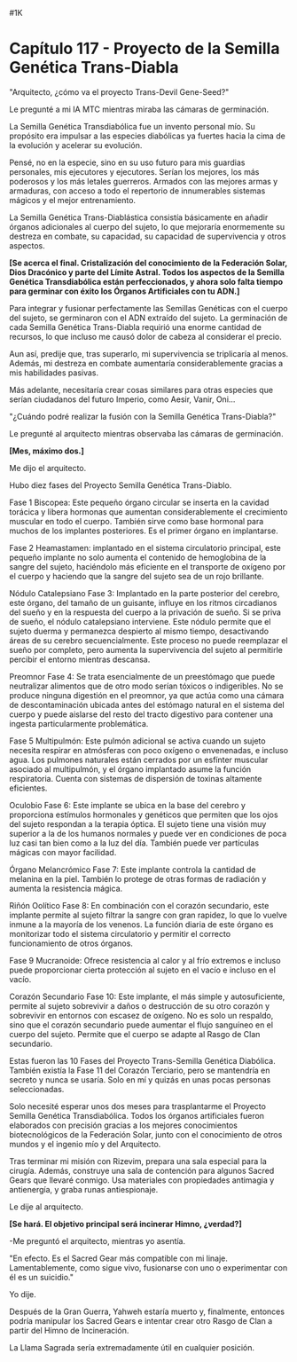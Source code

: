 
#1K 

# Capítulo 117 - Proyecto de la Semilla Genética Trans-Diabla


"Arquitecto, ¿cómo va el proyecto Trans-Devil Gene-Seed?"

Le pregunté a mi IA MTC mientras miraba las cámaras de germinación.

La Semilla Genética Transdiabólica fue un invento personal mío. Su propósito era impulsar a las especies diabólicas ya fuertes hacia la cima de la evolución y acelerar su evolución.

Pensé, no en la especie, sino en su uso futuro para mis guardias personales, mis ejecutores y ejecutores. Serían los mejores, los más poderosos y los más letales guerreros. Armados con las mejores armas y armaduras, con acceso a todo el repertorio de innumerables sistemas mágicos y el mejor entrenamiento.

La Semilla Genética Trans-Diablástica consistía básicamente en añadir órganos adicionales al cuerpo del sujeto, lo que mejoraría enormemente su destreza en combate, su capacidad, su capacidad de supervivencia y otros aspectos.

**[Se acerca el final. Cristalización del conocimiento de la Federación Solar, Dios Dracónico y parte del Límite Astral. Todos los aspectos de la Semilla Genética Transdiabólica están perfeccionados, y ahora solo falta tiempo para germinar con éxito los Órganos Artificiales con tu ADN.]**

Para integrar y fusionar perfectamente las Semillas Genéticas con el cuerpo del sujeto, se germinaron con el ADN extraído del sujeto. La germinación de cada Semilla Genética Trans-Diabla requirió una enorme cantidad de recursos, lo que incluso me causó dolor de cabeza al considerar el precio.

Aun así, predije que, tras superarlo, mi supervivencia se triplicaría al menos. Además, mi destreza en combate aumentaría considerablemente gracias a mis habilidades pasivas.

Más adelante, necesitaría crear cosas similares para otras especies que serían ciudadanos del futuro Imperio, como Aesir, Vanir, Oni...

"¿Cuándo podré realizar la fusión con la Semilla Genética Trans-Diabla?"

Le pregunté al arquitecto mientras observaba las cámaras de germinación.

**[Mes, máximo dos.]**

Me dijo el arquitecto.

Hubo diez fases del Proyecto Semilla Genética Trans-Diablo.

Fase 1 Biscopea: Este pequeño órgano circular se inserta en la cavidad torácica y libera hormonas que aumentan considerablemente el crecimiento muscular en todo el cuerpo. También sirve como base hormonal para muchos de los implantes posteriores. Es el primer órgano en implantarse.

Fase 2 Heamastamen: implantado en el sistema circulatorio principal, este pequeño implante no solo aumenta el contenido de hemoglobina de la sangre del sujeto, haciéndolo más eficiente en el transporte de oxígeno por el cuerpo y haciendo que la sangre del sujeto sea de un rojo brillante.

Nódulo Catalepsiano Fase 3: Implantado en la parte posterior del cerebro, este órgano, del tamaño de un guisante, influye en los ritmos circadianos del sueño y en la respuesta del cuerpo a la privación de sueño. Si se priva de sueño, el nódulo catalepsiano interviene. Este nódulo permite que el sujeto duerma y permanezca despierto al mismo tiempo, desactivando áreas de su cerebro secuencialmente. Este proceso no puede reemplazar el sueño por completo, pero aumenta la supervivencia del sujeto al permitirle percibir el entorno mientras descansa.

Preomnor Fase 4: Se trata esencialmente de un preestómago que puede neutralizar alimentos que de otro modo serían tóxicos o indigeribles. No se produce ninguna digestión en el preomnor, ya que actúa como una cámara de descontaminación ubicada antes del estómago natural en el sistema del cuerpo y puede aislarse del resto del tracto digestivo para contener una ingesta particularmente problemática.

Fase 5 Multipulmón: Este pulmón adicional se activa cuando un sujeto necesita respirar en atmósferas con poco oxígeno o envenenadas, e incluso agua. Los pulmones naturales están cerrados por un esfínter muscular asociado al multipulmón, y el órgano implantado asume la función respiratoria. Cuenta con sistemas de dispersión de toxinas altamente eficientes.

Oculobio Fase 6: Este implante se ubica en la base del cerebro y proporciona estímulos hormonales y genéticos que permiten que los ojos del sujeto respondan a la terapia óptica. El sujeto tiene una visión muy superior a la de los humanos normales y puede ver en condiciones de poca luz casi tan bien como a la luz del día. También puede ver partículas mágicas con mayor facilidad.

Órgano Melancrómico Fase 7: Este implante controla la cantidad de melanina en la piel. También lo protege de otras formas de radiación y aumenta la resistencia mágica.

Riñón Oolítico Fase 8: En combinación con el corazón secundario, este implante permite al sujeto filtrar la sangre con gran rapidez, lo que lo vuelve inmune a la mayoría de los venenos. La función diaria de este órgano es monitorizar todo el sistema circulatorio y permitir el correcto funcionamiento de otros órganos.

Fase 9 Mucranoide: Ofrece resistencia al calor y al frío extremos e incluso puede proporcionar cierta protección al sujeto en el vacío e incluso en el vacío.

Corazón Secundario Fase 10: Este implante, el más simple y autosuficiente, permite al sujeto sobrevivir a daños o destrucción de su otro corazón y sobrevivir en entornos con escasez de oxígeno. No es solo un respaldo, sino que el corazón secundario puede aumentar el flujo sanguíneo en el cuerpo del sujeto. Permite que el cuerpo se adapte al Rasgo de Clan secundario.

Estas fueron las 10 Fases del Proyecto Trans-Semilla Genética Diabólica. También existía la Fase 11 del Corazón Terciario, pero se mantendría en secreto y nunca se usaría. Solo en mí y quizás en unas pocas personas seleccionadas.

Solo necesité esperar unos dos meses para trasplantarme el Proyecto Semilla Genética Transdiabólica. Todos los órganos artificiales fueron elaborados con precisión gracias a los mejores conocimientos biotecnológicos de la Federación Solar, junto con el conocimiento de otros mundos y el ingenio mío y del Arquitecto.

Tras terminar mi misión con Rizevim, prepara una sala especial para la cirugía. Además, construye una sala de contención para algunos Sacred Gears que llevaré conmigo. Usa materiales con propiedades antimagia y antienergía, y graba runas antiespionaje.

Le dije al arquitecto.

**[Se hará. El objetivo principal será incinerar Himno, ¿verdad?]**

-Me preguntó el arquitecto, mientras yo asentía.

"En efecto. Es el Sacred Gear más compatible con mi linaje. Lamentablemente, como sigue vivo, fusionarse con uno o experimentar con él es un suicidio."

Yo dije.

Después de la Gran Guerra, Yahweh estaría muerto y, finalmente, entonces podría manipular los Sacred Gears e intentar crear otro Rasgo de Clan a partir del Himno de Incineración.

La Llama Sagrada sería extremadamente útil en cualquier posición.